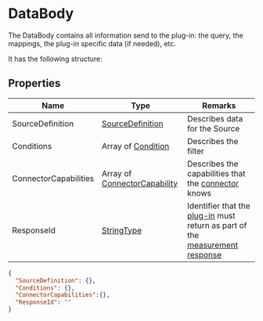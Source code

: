 ﻿# DataBody

The DataBody contains all information send to the plug-in: the query, the mappings, the plug-in specific data (if needed), etc.

It has the following structure:

## Properties
| Name                  | Type                                                                            | Remarks                                                                                                                                                    |
|-----------------------|---------------------------------------------------------------------------------|------------------------------------------------------------------------------------------------------------------------------------------------------------|
| SourceDefinition      | [SourceDefinition](/specifications/formats/source-definition.md)                | Describes data for the Source                                                                                                                              |
| Conditions            | Array of [Condition](/specifications/formats/condition.md)                      | Describes the filter                                                                                                                                       |
| ConnectorCapabilities | Array of [ConnectorCapability](/specifications/formats/connector-capability.md) | Describes the capabilities that the [connector](/architecture/connector.md) knows                                                                          |
| ResponseId            | [StringType](/specifications/formats/data-type.md)                              | Identifier that the [plug-in](/architecture/plug-in.md) must return as part of the [measurement response](/specifications/formats/measurement-response.md) |


```json
{
  "SourceDefinition": {},
  "Conditions": {},
  "ConnectorCapabilities":{},
  "ResponseId": ""
}
```
